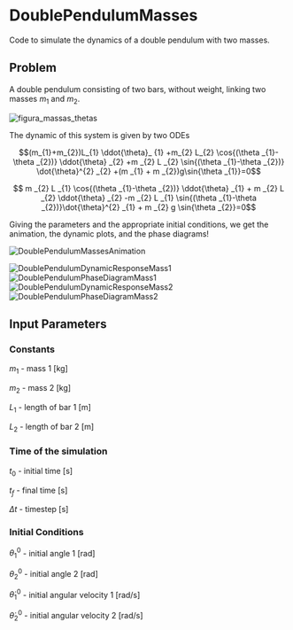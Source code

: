 # DoublePendulumMasses
Code to simulate the dynamics of a double pendulum with two masses.

## Problem

A double pendulum consisting of two bars, without weight, linking two masses $m_{1}$ and $m_{2}$.


![figura_massas_thetas](https://github.com/user-attachments/assets/17d609ad-c9c4-4789-ab1c-304e018abe0f)


The dynamic of this system is given by two ODEs

$$(m_{1}+m_{2})L_{1} \ddot{\theta}_ {1} +m_{2} L_{2} \cos{(\theta _{1}-\theta _{2})} \ddot{\theta} _{2} +m _{2} L _{2} \sin{(\theta _{1}-\theta _{2})} \dot{\theta}^{2} _{2} +(m _{1} + m _{2})g\sin{\theta _{1}}=0$$

$$ m _{2} L _{1} \cos{(\theta _{1}-\theta _{2})} \ddot{\theta} _{1} + m _{2} L _{2} \ddot{\theta} _{2} -m _{2} L _{1} \sin{(\theta _{1}-\theta _{2})}\dot{\theta}^{2} _{1} + m _{2} g \sin{\theta _{2}}=0$$

Giving the parameters and the appropriate initial conditions, we get the animation, the dynamic plots, and the phase diagrams!

![DoublePendulumMassesAnimation](https://github.com/user-attachments/assets/9e7b548c-3c28-49f8-9782-f75d8fc9a157)


![DoublePendulumDynamicResponseMass1](https://github.com/user-attachments/assets/acc3b37d-76fb-4ac4-9e37-3c74dffe681a)
![DoublePendulumPhaseDiagramMass1](https://github.com/user-attachments/assets/90ff2668-cd6f-4d4f-bd68-a0536ed7fc35)
![DoublePendulumDynamicResponseMass2](https://github.com/user-attachments/assets/d8181a1a-b8c9-4884-b40d-c649e13655aa)
![DoublePendulumPhaseDiagramMass2](https://github.com/user-attachments/assets/a1ed7425-a9a7-4e71-bf17-3480bf7a8907)

## Input Parameters

### Constants

$m_{1}$ - mass 1 [kg]

$m_{2}$ - mass 2 [kg]

$L_{1}$ - length of bar 1 [m]

$L_{2}$ - length of bar 2 [m]

### Time of the simulation

$t_{0}$ - initial time [s]

$t_{f}$ - final time [s]

$\Delta t$ - timestep [s]

### Initial Conditions

$\theta_{1}^{0}$ - initial angle 1 [rad]

$\theta_{2}^{0}$ - initial angle 2 [rad]

$\dot{\theta}_{1}^{0}$ - initial angular velocity 1 [rad/s]

$\dot{\theta}_{2}^{0}$ - initial angular velocity 2 [rad/s]

